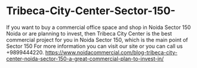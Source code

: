 # Tribeca-City-Center-Sector-150-
If you want to buy a commercial office space and shop in Noida Sector 150 Noida or are planning to invest, then Tribeca City Center is the best commercial project for you in Noida Sector 150, which is the main point of Sector 150 For more information you can visit our site or you can call us +9899444220. https://www.noidacommercial.com/blog-tribeca-city-center-noida-sector-150-a-great-commercial-plan-to-invest-in/ 
